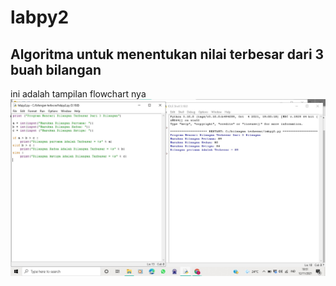 # labpy2
## Algoritma untuk menentukan nilai terbesar dari 3 buah bilangan 
ini adalah tampilan flowchart nya 
![gambar1](ss/ss1.jpg)